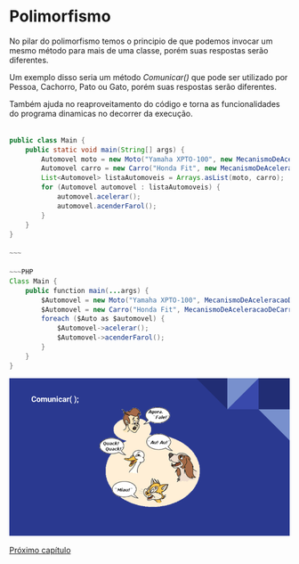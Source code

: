 # Polimorfismo

No pilar do polimorfismo temos o principio de que podemos invocar um mesmo método para mais de uma classe, porém suas respostas serão diferentes.

Um exemplo disso seria um método *Comunicar()* que pode ser utilizado por Pessoa, Cachorro, Pato ou Gato, porém suas respostas serão diferentes.

Também ajuda no reaproveitamento do código e torna as funcionalidades do programa dinamicas no decorrer da execução.

~~~~Java

public class Main {
    public static void main(String[] args) {
        Automovel moto = new Moto("Yamaha XPTO-100", new MecanismoDeAceleracaoDeMotos())
        Automovel carro = new Carro("Honda Fit", new MecanismoDeAceleracaoDeCarros())
        List<Automovel> listaAutomoveis = Arrays.asList(moto, carro);
        for (Automovel automovel : listaAutomoveis) {
            automovel.acelerar();
            automovel.acenderFarol();
        }
    }
}

~~~

~~~PHP
Class Main {
    public function main(...args) {
        $Automovel = new Moto("Yamaha XPTO-100", MecanismoDeAceleracaoDeMotos())
        $Automovel = new Carro("Honda Fit", MecanismoDeAceleracaoDeCarros())
        foreach ($Auto as $automovel) {
            $Automovel->acelerar();
            $Automovel->acenderFarol();
        }
    }
}

~~~~

![comunicar](img/comunicar.png)

[Próximo capítulo](https://github.com/jeimoal/POO4Noobs/blob/main/4-Tipos-relacionamento/1-Tipos-relacionamento.md)
